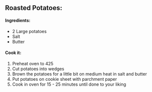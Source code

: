 ## Roasted Potatoes:
#### Ingredients:
* 2 Large potatoes
* Salt
* Butter

#### Cook it:
1. Preheat oven to 425
2. Cut potatoes into wedges
3. Brown the potatoes for a little bit on medium heat in salt and butter
4. Put potatoes on cookie sheet with parchment paper
5. Cook in oven for 15 - 25 minutes until done to your liking
